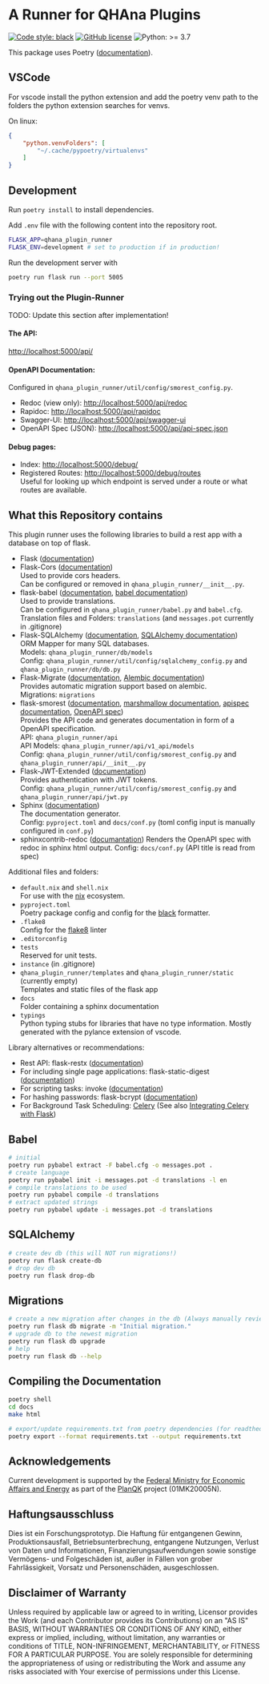 # A Runner for QHAna Plugins

[![Code style: black](https://img.shields.io/badge/code%20style-black-000000.svg)](https://github.com/psf/black)
[![GitHub license](https://img.shields.io/github/license/UST-QuAntiL/qhana-plugin-runner)](https://github.com/UST-QuAntiL/qhana-plugin-runner/blob/main/LICENSE)
![Python: >= 3.7](https://img.shields.io/badge/python-^3.7-blue)

This package uses Poetry ([documentation](https://python-poetry.org/docs/)).

## VSCode

For vscode install the python extension and add the poetry venv path to the folders the python extension searches for venvs.

On linux:

```json
{
    "python.venvFolders": [
        "~/.cache/pypoetry/virtualenvs"
    ]
}
```

## Development

Run `poetry install` to install dependencies.

Add `.env` file with the following content into the repository root.

```bash
FLASK_APP=qhana_plugin_runner
FLASK_ENV=development # set to production if in production!
```

Run the development server with

```bash
poetry run flask run --port 5005
```

### Trying out the Plugin-Runner

TODO: Update this section after implementation!

#### The API:

<http://localhost:5000/api/>

#### OpenAPI Documentation:

Configured in `qhana_plugin_runner/util/config/smorest_config.py`.

   * Redoc (view only): <http://localhost:5000/api/redoc>
   * Rapidoc: <http://localhost:5000/api/rapidoc>
   * Swagger-UI: <http://localhost:5000/api/swagger-ui>
   * OpenAPI Spec (JSON): <http://localhost:5000/api/api-spec.json>

#### Debug pages:

  * Index: <http://localhost:5000/debug/>
  * Registered Routes: <http://localhost:5000/debug/routes>\
    Useful for looking up which endpoint is served under a route or what routes are available.



## What this Repository contains

This plugin runner uses the following libraries to build a rest app with a database on top of flask.

 *  Flask ([documentation](https://flask.palletsprojects.com/en/2.0.x/))
 *  Flask-Cors ([documentation](https://flask-cors.readthedocs.io/en/latest/))\
    Used to provide cors headers.\
    Can be configured or removed in `qhana_plugin_runner/__init__.py`.
 *  flask-babel ([documentation](https://flask-babel.tkte.ch), [babel documentation](http://babel.pocoo.org/en/latest/))\
    Used to provide translations.\
    Can be configured in `qhana_plugin_runner/babel.py` and `babel.cfg`.\
    Translation files and Folders: `translations` (and `messages.pot` currently in .gitignore)
 *  Flask-SQLAlchemy ([documentation](https://flask-sqlalchemy.palletsprojects.com/en/2.x/), [SQLAlchemy documentation](https://docs.sqlalchemy.org/en/14/))\
    ORM Mapper for many SQL databases.\
    Models: `qhana_plugin_runner/db/models`\
    Config: `qhana_plugin_runner/util/config/sqlalchemy_config.py` and `qhana_plugin_runner/db/db.py`
 *  Flask-Migrate ([documentation](https://flask-migrate.readthedocs.io/en/latest/), [Alembic documentation](https://alembic.sqlalchemy.org/en/latest/index.html))\
    Provides automatic migration support based on alembic.\
    Migrations: `migrations`
 *  flask-smorest ([documentation](https://flask-smorest.readthedocs.io/en/latest/), [marshmallow documentation](https://marshmallow.readthedocs.io/en/stable/), [apispec documentation](https://apispec.readthedocs.io/en/latest/), [OpenAPI spec](http://spec.openapis.org/oas/v3.0.2))\
    Provides the API code and generates documentation in form of a OpenAPI specification.\
    API: `qhana_plugin_runner/api`\
    API Models: `qhana_plugin_runner/api/v1_api/models`\
    Config: `qhana_plugin_runner/util/config/smorest_config.py` and `qhana_plugin_runner/api/__init__.py`
 *  Flask-JWT-Extended ([documentation](https://flask-jwt-extended.readthedocs.io/en/stable/))\
    Provides authentication with JWT tokens.\
    Config: `qhana_plugin_runner/util/config/smorest_config.py` and `qhana_plugin_runner/api/jwt.py`
 *  Sphinx ([documentation](https://www.sphinx-doc.org/en/master/index.html))\
    The documentation generator.\
    Config: `pyproject.toml` and `docs/conf.py` (toml config input is manually configured in `conf.py`)
 *  sphinxcontrib-redoc ([documantation](https://sphinxcontrib-redoc.readthedocs.io/en/stable/))
    Renders the OpenAPI spec with redoc in sphinx html output.
    Config: `docs/conf.py` (API title is read from spec)

Additional files and folders:

 *  `default.nix` and `shell.nix`\
    For use with the [nix](https://nixos.org) ecosystem.
 *  `pyproject.toml`\
    Poetry package config and config for the [black](https://github.com/psf/black) formatter.
 *  `.flake8`\
    Config for the [flake8](https://flake8.pycqa.org/en/latest/) linter
 *  `.editorconfig`
 *  `tests`\
    Reserved for unit tests.
 *  `instance` (in .gitignore)
 *  `qhana_plugin_runner/templates` and `qhana_plugin_runner/static` (currently empty)\
    Templates and static files of the flask app
 *  `docs`\
    Folder containing a sphinx documentation
 *  `typings`\
    Python typing stubs for libraries that have no type information.
    Mostly generated with the pylance extension of vscode.


Library alternatives or recommendations:

 *  Rest API: flask-restx ([documentation](https://flask-restx.readthedocs.io/en/latest/))
 *  For including single page applications: flask-static-digest ([documentation](https://github.com/nickjj/flask-static-digest))
 *  For scripting tasks: invoke ([documentation](http://www.pyinvoke.org))
 *  For hashing passwords: flask-bcrypt ([documentation](https://flask-bcrypt.readthedocs.io/en/latest/))
 *  For Background Task Scheduling: [Celery](https://docs.celeryproject.org/en/latest/getting-started/first-steps-with-celery.html) (See also [Integrating Celery with Flask](https://flask.palletsprojects.com/en/2.0.x/patterns/celery/))
 

## Babel

```bash
# initial
poetry run pybabel extract -F babel.cfg -o messages.pot .
# create language
poetry run pybabel init -i messages.pot -d translations -l en
# compile translations to be used
poetry run pybabel compile -d translations
# extract updated strings
poetry run pybabel update -i messages.pot -d translations
```

## SQLAlchemy

```bash
# create dev db (this will NOT run migrations!)
poetry run flask create-db
# drop dev db
poetry run flask drop-db
```

## Migrations

```bash
# create a new migration after changes in the db (Always manually review the created migration!)
poetry run flask db migrate -m "Initial migration."
# upgrade db to the newest migration
poetry run flask db upgrade
# help
poetry run flask db --help
```

## Compiling the Documentation

```bash
poetry shell
cd docs
make html

# export/update requirements.txt from poetry dependencies (for readthedocs build)
poetry export --format requirements.txt --output requirements.txt
```



## Acknowledgements

Current development is supported by the [Federal Ministry for Economic Affairs and Energy](http://www.bmwi.de/EN) as part of the [PlanQK](https://planqk.de) project (01MK20005N).

## Haftungsausschluss

Dies ist ein Forschungsprototyp.
Die Haftung für entgangenen Gewinn, Produktionsausfall, Betriebsunterbrechung, entgangene Nutzungen, Verlust von Daten und Informationen, Finanzierungsaufwendungen sowie sonstige Vermögens- und Folgeschäden ist, außer in Fällen von grober Fahrlässigkeit, Vorsatz und Personenschäden, ausgeschlossen.

## Disclaimer of Warranty

Unless required by applicable law or agreed to in writing, Licensor provides the Work (and each Contributor provides its Contributions) on an "AS IS" BASIS, WITHOUT WARRANTIES OR CONDITIONS OF ANY KIND, either express or implied, including, without limitation, any warranties or conditions of TITLE, NON-INFRINGEMENT, MERCHANTABILITY, or FITNESS FOR A PARTICULAR PURPOSE.
You are solely responsible for determining the appropriateness of using or redistributing the Work and assume any risks associated with Your exercise of permissions under this License.
